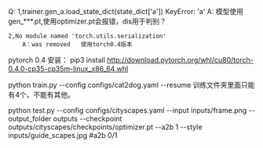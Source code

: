 Q:
    1,trainer.gen_a.load_state_dict(state_dict['a'])
    KeyError: 'a'
        A: 模型使用gen_***.pt,使用optimizer.pt会报错，dis用于判别？
        
    2,No module named 'torch.utils.serialization'
        A：was removed   使用torch0.4版本
        
pytorch 0.4 安装：
pip3 install http://download.pytorch.org/whl/cu80/torch-0.4.0-cp35-cp35m-linux_x86_64.whl

python train.py --config configs/cat2dog.yaml --resume
训练文件夹里面只能有4个，不能有其他。

python test.py --config configs/cityscapes.yaml --input inputs/frame.png --output_folder outputs --checkpoint outputs/cityscapes/checkpoints/optimizer.pt --a2b 1 --style inputs/guide_scapes.jpg  #a2b 0/1
